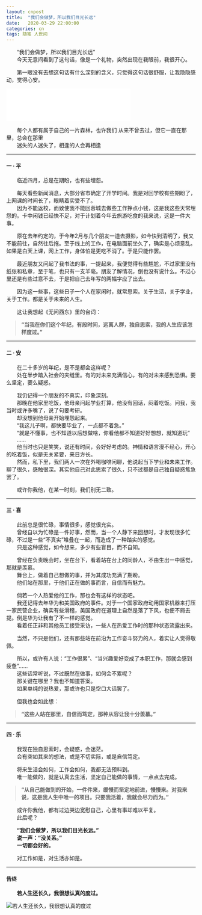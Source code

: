 ```yaml
---
layout: cnpost
title:  "我们会做梦，所以我们目光长远"
date:   2020-03-29 22:00:00
categories: cn
tags: 随笔 人世间
---
```



&emsp;&emsp;“我们会做梦，所以我们目光长远”<br>
&emsp;&emsp;今天无意间看到了这句话，像是一个礼物，突然出现在我眼前，我很开心。<br>

&emsp;&emsp;第一眼没有去想这句话有什么深刻的含义，只觉得这句话很舒服，让我隐隐感动，觉得心安。<br>

<iframe frameborder="no" border="0" marginwidth="0" marginheight="0" width=330 height=86 src="//music.163.com/outchain/player?type=2&id=4899152&auto=0&height=66"></iframe>

&emsp;&emsp;每个人都有属于自己的一片森林，也许我们 从来不曾去过，但它一直在那里，总会在那里<br>
&emsp;&emsp;迷失的人迷失了，相逢的人会再相逢<br>



----------

#### 一 · 平
&emsp;&emsp;临近四月，总是在期盼，也有些埋怨。<br>

&emsp;&emsp;每天看些新闻消息，大部分省市确定了开学时间。我是对回学校有些期盼了，上网课的时间长了，眼睛着实受不了。<br>
&emsp;&emsp;因为不能返校，而致使我不能回蓉城去做些工作挣点小钱，这是我这些天常埋怨的。卡中闲钱已经快不足，对于计划着今年去旅游吃食的我来说，这是一件大事。<br>

&emsp;&emsp;原在去年约定的，于今年2月与几个朋友一道去摄影，如今快到清明了，我又不能前往，自然往后拖。至于线上的工作，在电脑面前坐久了，确实是心烦意乱。如果是白天上课，网上工作，身体怕是更吃不消了。于是只能作罢。<br>

&emsp;&emsp;最近朋友又问起了我书法的事，一提起来，我便觉得有些尴尬，不过家里没有纸张和私章，至于笔，也只有一支羊毫。朋友了解情况，倒也没有说什么。不过心里还是有些过意不去，于是把自己去年写的两幅字应了出去。<br>

&emsp;&emsp;因为这一些事，这些日子一个人在家闲时，就常思索。关于生活，关于学业，关于工作。都是关于未来的人生。<br>

&emsp;&emsp;这让我想起《无问西东》里的台词：<br>
>**“当我在你们这个年纪，有段时间，远离人群，独自思索，我的人生应该怎样度过。”**


----------

#### 二 · 安
&emsp;&emsp;在二十多岁的年纪，是不是都会这样呢？<br>
&emsp;&emsp;处在半步踏入社会的夹缝里。有的对未来充满信心，有的对未来感到恐惧。要么坚定，要么疑惑。<br>

&emsp;&emsp;我仍记得一个朋友的不真实，印象深刻。<br>
&emsp;&emsp;那晚在他家里吃饭，他母亲问起学业打算，他没有回话，闷着吃饭。问我，我当时或许多嘴了，说了句要考研。<br>
&emsp;&emsp;却没想到他母亲开始埋怨起来。<br>
&emsp;&emsp;“我这儿子啊，都快要毕业了，一点都不着急。”<br>
&emsp;&emsp;“就是不懂事，也不知道以后想做啥，你看他都不知道好好想想，就知道玩”<br>
&emsp;&emsp;……<br>
&emsp;&emsp;他当时也只是笑笑，说还有时间，会好好考虑的。神情和语言漫不经心，开心的吃着饭，似是无关紧要，来日方长。<br>
&emsp;&emsp;然而，私下里，我们两人一次在外喝咖啡闲聊，他说起当下学业和未来工作。聊了很久，感触很深。其实他自己对此思索了很久，只不过都是自己独自疑惑焦急罢了。<br>

&emsp;&emsp;或许你我他，在某一时刻，我们别无二致。<br>


----------

#### 三 · 喜
&emsp;&emsp;此前总是很忙碌，事情很多，感觉很充实。<br>
&emsp;&emsp;曾经自以为忙碌是一件好事，然而，当一个人静下来回想时，才发现很多忙碌，不过是一些“不真实”堆叠在一起，而造成了一种踏实的感觉。<br>
&emsp;&emsp;只是这种感觉，如今想来，多少有些盲目，而不自知。<br>

&emsp;&emsp;曾经在负责晚会时，坐在台下，看着站在台上的同龄人，不由生出一中感觉，那就是羡慕。<br>
&emsp;&emsp;舞台上，做着自己想做的事，并为其成功充满了期盼。<br>
&emsp;&emsp;他们站在那里，于他们正在做的事而言，自信而有魅力。<br>

&emsp;&emsp;倘若一个人热爱他的工作，那也会有这样的状态吧。<br>
&emsp;&emsp;我还记得去年华为和美国政府的事件。对于一个国家政府动用国家机器来打压一家民营企业，确实有些滑稽，美国政府在道理上自然是落了下风，也便不屑去提。倒是华为让我有了不一样的感觉。<br>
&emsp;&emsp;看着任正非和其他员工接受采访，一些人在热爱工作时的那种状态流露出来。<br>

&emsp;&emsp;当然，不只是他们，还有那些站在前沿为工作奋斗努力的人，着实让人觉得敬佩。<br>

&emsp;&emsp;所以，或许有人说：“工作很累”、“当兴趣爱好变成了本职工作，那就会感到疲惫”……<br>
&emsp;&emsp;这些话常听说，不过既然在做事，如何会不累呢？<br>
&emsp;&emsp;那关键在哪里？我也不知道答案。<br>
&emsp;&emsp;如果单纯的说热爱，那或许也只是空口大话罢了。<br>

&emsp;&emsp;但我也会如此想：<br>
>**“这些人站在那里，自信而笃定，那种从容让我十分羡慕。”**<br>


----------

#### 四 · 乐
&emsp;&emsp;我现在独自思索时，会疑惑，会迷茫。<br>
&emsp;&emsp;会有突如其来的想法，或是不切实际，或是自信笃定。<br>

&emsp;&emsp;将来生活会如何，工作会如何，我都无法预料到。<br>
&emsp;&emsp;唯一能做的，就是认真去生活，坚定自己能做的事情，一点点去完成。<br>

>**“从自己能做到的开始，一件件来，缓慢而坚定地前进，慢慢来。对我来说，这是我人生中唯一的项目。只要我活着，我就会尽力而为。”**<br>

&emsp;&emsp;或许你我他，都有过边哭边宽慰自己，心里有事却难以平复。<br>
&emsp;&emsp;此后呢？<br>

&emsp;&emsp;**“我们会做梦，所以我们目光长远。”**<br>
&emsp;&emsp;**说一声：“没关系。”**<br>
&emsp;&emsp;**一切都会好的。**<br>

&emsp;&emsp;对工作如是，对生活亦如是。<br>

----------

#### 告终
&emsp;&emsp;**若人生还长久，我很想认真的度过。**<br>

![若人生还长久，我很想认真的度过](https://buyivi.xyz/blog/images/tu/2020/200329.png)